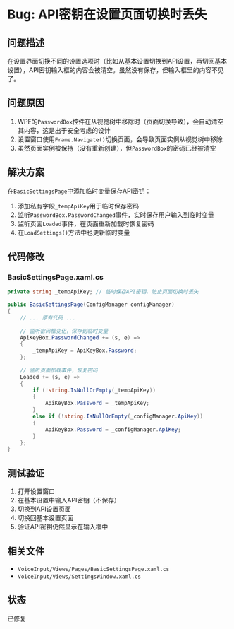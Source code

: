 # Bug: API密钥在设置页面切换时丢失

## 问题描述
在设置界面切换不同的设置选项时（比如从基本设置切换到API设置，再切回基本设置），API密钥输入框的内容会被清空。虽然没有保存，但输入框里的内容不见了。

## 问题原因
1. WPF的`PasswordBox`控件在从视觉树中移除时（页面切换导致），会自动清空其内容，这是出于安全考虑的设计
2. 设置窗口使用`Frame.Navigate()`切换页面，会导致页面实例从视觉树中移除
3. 虽然页面实例被保持（没有重新创建），但`PasswordBox`的密码已经被清空

## 解决方案
在`BasicSettingsPage`中添加临时变量保存API密钥：

1. 添加私有字段`_tempApiKey`用于临时保存密码
2. 监听`PasswordBox.PasswordChanged`事件，实时保存用户输入到临时变量
3. 监听页面`Loaded`事件，在页面重新加载时恢复密码
4. 在`LoadSettings()`方法中也更新临时变量

## 代码修改

### BasicSettingsPage.xaml.cs
```csharp
private string _tempApiKey; // 临时保存API密钥，防止页面切换时丢失

public BasicSettingsPage(ConfigManager configManager)
{
    // ... 原有代码 ...
    
    // 监听密码框变化，保存到临时变量
    ApiKeyBox.PasswordChanged += (s, e) => 
    {
        _tempApiKey = ApiKeyBox.Password;
    };
    
    // 监听页面加载事件，恢复密码
    Loaded += (s, e) => 
    {
        if (!string.IsNullOrEmpty(_tempApiKey))
        {
            ApiKeyBox.Password = _tempApiKey;
        }
        else if (!string.IsNullOrEmpty(_configManager.ApiKey))
        {
            ApiKeyBox.Password = _configManager.ApiKey;
        }
    };
}
```

## 测试验证
1. 打开设置窗口
2. 在基本设置中输入API密钥（不保存）
3. 切换到API设置页面
4. 切换回基本设置页面
5. 验证API密钥仍然显示在输入框中

## 相关文件
- `VoiceInput/Views/Pages/BasicSettingsPage.xaml.cs`
- `VoiceInput/Views/SettingsWindow.xaml.cs`

## 状态
已修复